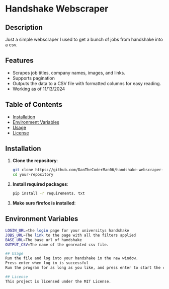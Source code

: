 # Handshake Webscraper

## Description
Just a simple webscraper I used to get a bunch of jobs from handshake into a csv.

## Features
- Scrapes job titles, company names, images, and links.
- Supports pagination 
- Outputs the data to a CSV file with formatted columns for easy reading.
- Working as of 11/13/2024

## Table of Contents
- [Installation](#installation)
- [Environment Variables](#environment-variables)
- [Usage](#usage)
- [License](#license)

## Installation

1. **Clone the repository**:
   ```bash
   git clone https://github.com/DanTheCoderMan06/handshake-webscraper-py.git
   cd your-repository

2. **Install required packages**:
   ```bash
   pip install -r requirements. txt

3. **Make sure firefox is installed**:

## Environment Variables
   ```bash
   LOGIN_URL=the login page for your universitys handshake
   JOBS_URL=The link to the page with all the filters applied
   BASE_URL=The base url of handshake
   OUTPUT_CSV=The name of the genreated csv file.

## Usage
  Run the file and log into your handshake in the new window.
  Press enter when log in is successful
  Run the program for as long as you like, and press enter to start the csv writing process.

## License
This project is licensed under the MIT License.
